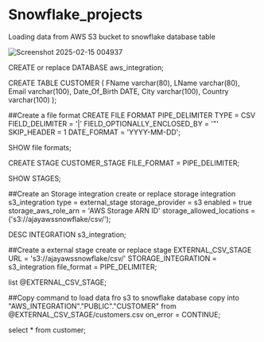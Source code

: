 # Snowflake_projects
Loading data from AWS S3 bucket to snowflake database table

![Screenshot 2025-02-15 004937](https://github.com/user-attachments/assets/e01f43e7-3517-450f-9c46-9be818e5114c)


CREATE
or replace DATABASE aws_integration;

CREATE TABLE CUSTOMER (
    FName varchar(80),
    LName varchar(80),
    Email varchar(100),
    Date_Of_Birth DATE,
    City varchar(100),
    Country varchar(100)
);

##Create a file format 
CREATE FILE FORMAT PIPE_DELIMITER TYPE = CSV FIELD_DELIMITER = '|' FIELD_OPTIONALLY_ENCLOSED_BY = '"' SKIP_HEADER = 1 DATE_FORMAT = 'YYYY-MM-DD';

SHOW file formats;

CREATE STAGE CUSTOMER_STAGE FILE_FORMAT = PIPE_DELIMITER;

SHOW STAGES;

##Create an Storage integration
create
or replace storage integration s3_integration type = external_stage storage_provider = s3 enabled = true storage_aws_role_arn = 'AWS Storage ARN ID' storage_allowed_locations = ('s3://ajayawssnowflake/csv/');

DESC INTEGRATION s3_integration;

##Create a external stage
create
or replace stage EXTERNAL_CSV_STAGE URL = 's3://ajayawssnowflake/csv/' STORAGE_INTEGRATION = s3_integration file_format = PIPE_DELIMITER;

list @EXTERNAL_CSV_STAGE;

##Copy command to load data fro s3 to snowflake database
copy into "AWS_INTEGRATION"."PUBLIC"."CUSTOMER"
from
    @EXTERNAL_CSV_STAGE/customers.csv on_error = CONTINUE;

select
    *
from
    customer;
